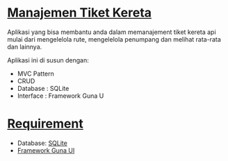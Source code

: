 <a href="https://github.com/Hazz-i/TicketTrainManagemnet"><h1>Manajemen Tiket Kereta</h1></a>

<p>Aplikasi yang bisa membantu anda dalam memanajement tiket kereta api mulai dari mengelelola rute, mengelelola penumpang dan melihat rata-rata dan lainnya. </p>
<p>Aplikasi ini di susun dengan: </p>
<ul>
  <li>MVC Pattern</li>
  <li>CRUD</li>
  <li>Database : SQLite</li>
  <li>Interface : Framework Guna U</li>
</ul>

<a href="https://github.com/Hazz-i/TicketTrainManagemne#Requirement"><h1>Requirement</h1></a>
<ul>
   <li>Database: <a href="https://sqlitebrowser.org/">SQLite</a></li>
  <li><a href="https://pesktop.com/en/windows/bunifu_ui_winforms_dataviz_advanced">Framework Guna UI</a></li>
</ul>


